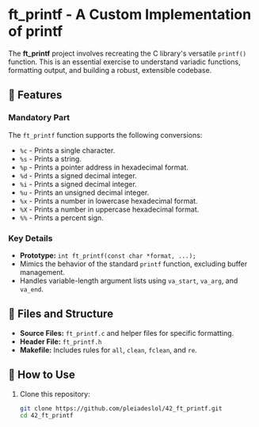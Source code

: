 # ft_printf - A Custom Implementation of printf

The **ft_printf** project involves recreating the C library's versatile `printf()` function. This is an essential exercise to understand variadic functions, formatting output, and building a robust, extensible codebase.

## 🚀 Features

### Mandatory Part
The `ft_printf` function supports the following conversions:

- `%c` - Prints a single character.
- `%s` - Prints a string.
- `%p` - Prints a pointer address in hexadecimal format.
- `%d` - Prints a signed decimal integer.
- `%i` - Prints a signed decimal integer.
- `%u` - Prints an unsigned decimal integer.
- `%x` - Prints a number in lowercase hexadecimal format.
- `%X` - Prints a number in uppercase hexadecimal format.
- `%%` - Prints a percent sign.

### Key Details
- **Prototype:** `int ft_printf(const char *format, ...);`
- Mimics the behavior of the standard `printf` function, excluding buffer management.
- Handles variable-length argument lists using `va_start`, `va_arg`, and `va_end`.


## 📂 Files and Structure
- **Source Files:** `ft_printf.c` and helper files for specific formatting.
- **Header File:** `ft_printf.h`
- **Makefile:** Includes rules for `all`, `clean`, `fclean`, and `re`.

## 🔧 How to Use

1. Clone this repository:
   ```bash
   git clone https://github.com/pleiadeslol/42_ft_printf.git
   cd 42_ft_printf
